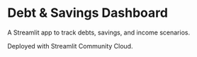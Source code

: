 # Debt & Savings Dashboard
A Streamlit app to track debts, savings, and income scenarios.

Deployed with Streamlit Community Cloud.
